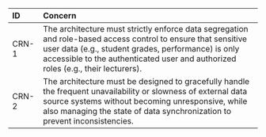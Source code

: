 | ID | Concern |
|:-----|:-----|
| CRN-1 | The architecture must strictly enforce data segregation and role-based access control to ensure that sensitive user data (e.g., student grades, performance) is only accessible to the authenticated user and authorized roles (e.g., their lecturers). |
| CRN-2 | The architecture must be designed to gracefully handle the frequent unavailability or slowness of external data source systems without becoming unresponsive, while also managing the state of data synchronization to prevent inconsistencies. |
